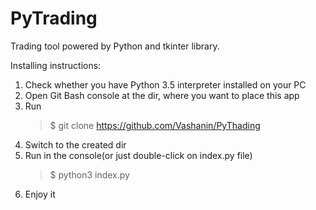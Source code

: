 # PyTrading
Trading tool powered by Python and tkinter library.

Installing instructions:

1) Check whether you have Python 3.5 interpreter installed on your PC
2) Open Git Bash console at the dir, where you want to place this app
3) Run
    > $ git clone https://github.com/Vashanin/PyThading
4) Switch to the created dir
5) Run in the console(or just double-click on index.py file)
    > $ python3 index.py
6) Enjoy it
